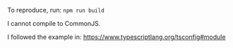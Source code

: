 To reproduce, run:
```npm run build```

I cannot compile to CommonJS.


I followed the example in: https://www.typescriptlang.org/tsconfig#module